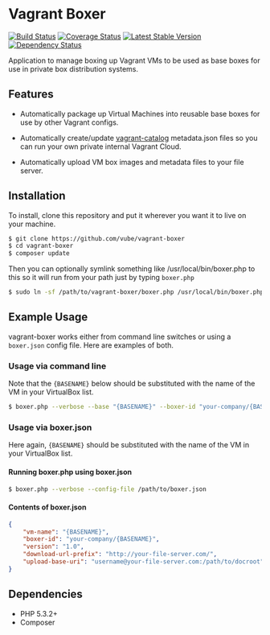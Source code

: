 Vagrant Boxer
=============

[![Build Status](https://travis-ci.org/vube/vagrant-boxer.png?branch=master)](https://travis-ci.org/vube/vagrant-boxer)
[![Coverage Status](https://coveralls.io/repos/vube/vagrant-boxer/badge.png?branch=master)](https://coveralls.io/r/vube/vagrant-boxer?branch=master)
[![Latest Stable Version](https://poser.pugx.org/vube/vagrant-boxer/v/stable.png)](https://packagist.org/packages/vube/vagrant-boxer)
[![Dependency Status](https://www.versioneye.com/user/projects/5361301bfe0d07fa670000b3/badge.png)](https://www.versioneye.com/user/projects/5361301bfe0d07fa670000b3)

Application to manage boxing up Vagrant VMs to be used as base boxes for use in
private box distribution systems.


Features
--------

- Automatically package up Virtual Machines into reusable base boxes for use
by other Vagrant configs.

- Automatically create/update [vagrant-catalog](https://github.com/vube/vagrant-catalog)
metadata.json files so you can run your own private internal Vagrant Cloud.

- Automatically upload VM box images and metadata files to your file server.


Installation
------------

To install, clone this repository and put it wherever you want it to live on
your machine.

```bash
$ git clone https://github.com/vube/vagrant-boxer
$ cd vagrant-boxer
$ composer update
```

Then you can optionally symlink something like /usr/local/bin/boxer.php
to this so it will run from your path just by typing `boxer.php`

```bash
$ sudo ln -sf /path/to/vagrant-boxer/boxer.php /usr/local/bin/boxer.php
```


Example Usage
-------------

vagrant-boxer works either from command line switches or using a `boxer.json` config
file.  Here are examples of both.


### Usage via command line

Note that the `{BASENAME}` below should be substituted with the name of the VM in your
VirtualBox list.

```bash
$ boxer.php --verbose --base "{BASENAME}" --boxer-id "your-company/{BASENAME}"  --major-version 1.0 --url-prefix "http://your-file-server.com/" --upload-base-uri "username@your-file-server.com:/path/to/docroot"
```


### Usage via boxer.json

Here again, `{BASENAME}` should be substituted with the name of the VM in your
VirtualBox list.

#### Running boxer.php using boxer.json

```bash
$ boxer.php --verbose --config-file /path/to/boxer.json
```

#### Contents of boxer.json

```json
{
    "vm-name": "{BASENAME}",
    "boxer-id": "your-company/{BASENAME}",
    "version": "1.0",
    "download-url-prefix": "http://your-file-server.com/",
    "upload-base-uri": "username@your-file-server.com:/path/to/docroot"
}
```


Dependencies
------------

- PHP 5.3.2+
- Composer

